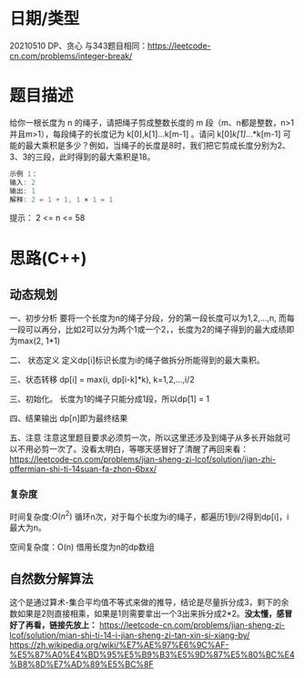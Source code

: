 <!--
 * @Author: baisichen
 * @Date: 2021-05-10 10:20:04
 * @LastEditTime: 2021-05-12 10:27:52
 * @LastEditors: baisichen
 * @Description: 
-->
# 日期/类型
20210510 DP、贪心
与343题目相同：https://leetcode-cn.com/problems/integer-break/

# 题目描述
给你一根长度为 n 的绳子，请把绳子剪成整数长度的 m 段（m、n都是整数，n>1并且m>1），每段绳子的长度记为 k[0],k[1]...k[m-1] 。请问 k[0]*k[1]*...*k[m-1] 可能的最大乘积是多少？例如，当绳子的长度是8时，我们把它剪成长度分别为2、3、3的三段，此时得到的最大乘积是18。

``` cpp
示例 1：
输入: 2
输出: 1
解释: 2 = 1 + 1, 1 × 1 = 1
```

提示：
2 <= n <= 58


# 思路(C++)
## 动态规划
一、初步分析
要将一个长度为n的绳子分段，分的第一段长度可以为1,2,...,n, 而每一段可以再分，比如2可以分为两个1或一个2，，长度为2的绳子得到的最大成绩即为max(2, 1*1)

二、 状态定义
定义dp[i]标识长度为i的绳子做拆分所能得到的最大乘积。

三、状态转移
dp[i] = max(i, dp[i-k]*k), k=1,2,...,i/2

三、初始化。
长度为1的绳子只能分成1段，所以dp[1] = 1

四、结果输出
dp[n]即为最终结果

五、注意
注意这里题目要求必须剪一次，所以这里还涉及到绳子从多长开始就可以不用必剪一次了。没看太明白，等哪天感冒好了清醒了再回来看：https://leetcode-cn.com/problems/jian-sheng-zi-lcof/solution/jian-zhi-offermian-shi-ti-14suan-fa-zhon-6bxx/

### 复杂度
时间复杂度:$O(n^2)$
循环n次，对于每个长度为i的绳子，都遍历1到i/2得到dp[i]，i最大为n。

空间复杂度：O(n)
借用长度为n的dp数组

## 自然数分解算法
这个是通过算术-集合平均值不等式来做的推导，结论是尽量拆分成3，剩下的余数如果是2则直接相乘，如果是1则需要拿出一个3出来拆分成2*2。**没太懂，感冒好了再看，链接先放上：**
https://leetcode-cn.com/problems/jian-sheng-zi-lcof/solution/mian-shi-ti-14-i-jian-sheng-zi-tan-xin-si-xiang-by/
https://zh.wikipedia.org/wiki/%E7%AE%97%E6%9C%AF-%E5%87%A0%E4%BD%95%E5%B9%B3%E5%9D%87%E5%80%BC%E4%B8%8D%E7%AD%89%E5%BC%8F
